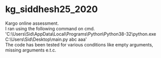 # kg_siddhesh25_2020 <br>
Kargo online assessment. <br>
I ran using the following command on cmd. 'C:\Users\Sid\AppData\Local\Programs\Python\Python38-32\python.exe C:\Users\Sid\Desktop\main.py abc aaa'<br>
The code has been tested for various conditions like empty arguments, missing arguments e.t.c.

